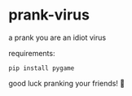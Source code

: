 # prank-virus
a prank you are an idiot virus



requirements:
```
pip install pygame
```





good luck pranking your friends! 🤭

